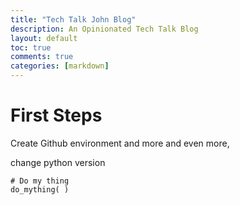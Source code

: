 ```yaml
---
title: "Tech Talk John Blog"
description: An Opinionated Tech Talk Blog
layout: default
toc: true
comments: true
categories: [markdown]
---
```


# First Steps

Create Github environment and more and even more, 

change python version

    # Do my thing
    do_mything( )